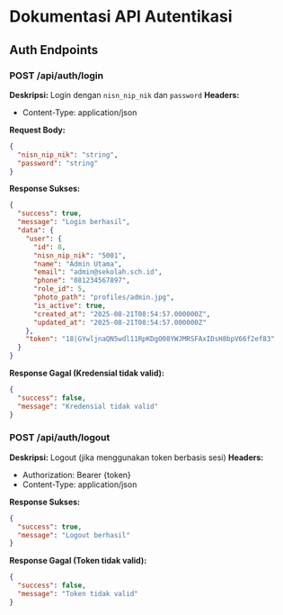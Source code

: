 # Dokumentasi API Autentikasi

## Auth Endpoints

### POST /api/auth/login
**Deskripsi:** Login dengan `nisn_nip_nik` dan `password`
**Headers:**
- Content-Type: application/json

**Request Body:**
```json
{
  "nisn_nip_nik": "string",
  "password": "string"
}
```

**Response Sukses:**
```json
{
  "success": true,
  "message": "Login berhasil",
  "data": {
    "user": {
      "id": 8,
      "nisn_nip_nik": "5001",
      "name": "Admin Utama",
      "email": "admin@sekolah.sch.id",
      "phone": "081234567897",
      "role_id": 5,
      "photo_path": "profiles/admin.jpg",
      "is_active": true,
      "created_at": "2025-08-21T08:54:57.000000Z",
      "updated_at": "2025-08-21T08:54:57.000000Z"
    },
    "token": "18|GYwljnaQN5wdl11RpKDgO08YWJMRSFAxIDsH8bpV66f2ef83"
  }
}
```

**Response Gagal (Kredensial tidak valid):**
```json
{
  "success": false,
  "message": "Kredensial tidak valid"
}
```

### POST /api/auth/logout
**Deskripsi:** Logout (jika menggunakan token berbasis sesi)
**Headers:**
- Authorization: Bearer {token}
- Content-Type: application/json

**Response Sukses:**
```json
{
  "success": true,
  "message": "Logout berhasil"
}
```

**Response Gagal (Token tidak valid):**
```json
{
  "success": false,
  "message": "Token tidak valid"
}
```